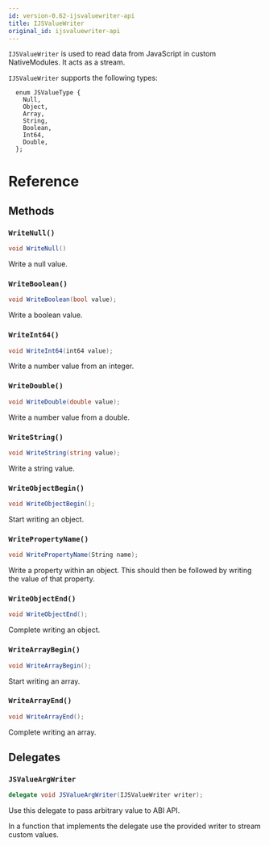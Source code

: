 ```yaml
---
id: version-0.62-ijsvaluewriter-api
title: IJSValueWriter
original_id: ijsvaluewriter-api
---
```


``IJSValueWriter`` is used to read data from JavaScript in custom NativeModules.  It acts as a stream.

``IJSValueWriter`` supports the following types:

```
  enum JSValueType {
    Null,
    Object,
    Array,
    String,
    Boolean,
    Int64,
    Double,
  };
```
# Reference

## Methods

### `WriteNull()`

```csharp
void WriteNull()
```

Write a null value.

### `WriteBoolean()`

```csharp
void WriteBoolean(bool value);
```

Write a boolean value.

### `WriteInt64()`

```csharp
void WriteInt64(int64 value);
```

Write a number value from an integer.

### `WriteDouble()`

```csharp
void WriteDouble(double value);
```

Write a number value from a double.

### `WriteString()`

```csharp
void WriteString(string value);
```

Write a string value.

### `WriteObjectBegin()`

```csharp
void WriteObjectBegin();
```

Start writing an object.

### `WritePropertyName()`

```csharp
void WritePropertyName(String name);
```

Write a property within an object.  This should then be followed by writing the value of that property.

### `WriteObjectEnd()`

```csharp
void WriteObjectEnd();
```

Complete writing an object.

### `WriteArrayBegin()`

```csharp
void WriteArrayBegin();
```

Start writing an array.

### `WriteArrayEnd()`

```csharp
void WriteArrayEnd();
```

Complete writing an array.


## Delegates

### ```JSValueArgWriter```

```csharp
delegate void JSValueArgWriter(IJSValueWriter writer);
```


Use this delegate to pass arbitrary value to ABI API.
  
In a function that implements the delegate use the provided writer to stream custom values.

<!-- // Copyright (c) Microsoft Corporation.
// Licensed under the MIT License.

namespace Microsoft.ReactNative {

  // Writer for JSON-like streams or tree structures
  [webhosthidden]
  interface IJSValueWriter {
    void WriteNull();
    void WriteBoolean(Boolean value);
    void WriteInt64(Int64 value);
    void WriteDouble(Double value);
    void WriteString(String value);
    void WriteObjectBegin();
    void WritePropertyName(String name);
    void WriteObjectEnd();
    void WriteArrayBegin();
    void WriteArrayEnd();
  }

  // Use this delegate to pass arbitrary value to ABI API.
  // In a function that implements the delegate use the provided writer to stream custom values.
  delegate void JSValueArgWriter(IJSValueWriter writer);
} // namespace Microsoft.ReactNative -->
